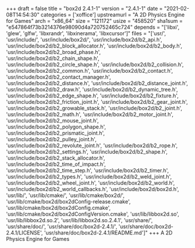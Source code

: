 +++
draft = false
title = "box2d 2.4.1-1"
version = "2.4.1-1"
date = "2021-02-08T14:54:30"
categories = ['xoffice']
upstreamurl = "A 2D Physics Engine for Games"
arch = "x86_64"
size = "121172"
usize = "458520"
sha1sum = "e547864f73b3214376e98090d4a720752465c724"
depends = "['libxi', 'glew', 'glfw', 'libxrandr', 'libxinerama', 'libxcursor']"
files = "['usr/', 'usr/include/', 'usr/include/box2d/', 'usr/include/box2d/b2_api.h', 'usr/include/box2d/b2_block_allocator.h', 'usr/include/box2d/b2_body.h', 'usr/include/box2d/b2_broad_phase.h', 'usr/include/box2d/b2_chain_shape.h', 'usr/include/box2d/b2_circle_shape.h', 'usr/include/box2d/b2_collision.h', 'usr/include/box2d/b2_common.h', 'usr/include/box2d/b2_contact.h', 'usr/include/box2d/b2_contact_manager.h', 'usr/include/box2d/b2_distance.h', 'usr/include/box2d/b2_distance_joint.h', 'usr/include/box2d/b2_draw.h', 'usr/include/box2d/b2_dynamic_tree.h', 'usr/include/box2d/b2_edge_shape.h', 'usr/include/box2d/b2_fixture.h', 'usr/include/box2d/b2_friction_joint.h', 'usr/include/box2d/b2_gear_joint.h', 'usr/include/box2d/b2_growable_stack.h', 'usr/include/box2d/b2_joint.h', 'usr/include/box2d/b2_math.h', 'usr/include/box2d/b2_motor_joint.h', 'usr/include/box2d/b2_mouse_joint.h', 'usr/include/box2d/b2_polygon_shape.h', 'usr/include/box2d/b2_prismatic_joint.h', 'usr/include/box2d/b2_pulley_joint.h', 'usr/include/box2d/b2_revolute_joint.h', 'usr/include/box2d/b2_rope.h', 'usr/include/box2d/b2_settings.h', 'usr/include/box2d/b2_shape.h', 'usr/include/box2d/b2_stack_allocator.h', 'usr/include/box2d/b2_time_of_impact.h', 'usr/include/box2d/b2_time_step.h', 'usr/include/box2d/b2_timer.h', 'usr/include/box2d/b2_types.h', 'usr/include/box2d/b2_weld_joint.h', 'usr/include/box2d/b2_wheel_joint.h', 'usr/include/box2d/b2_world.h', 'usr/include/box2d/b2_world_callbacks.h', 'usr/include/box2d/box2d.h', 'usr/lib/', 'usr/lib/cmake/', 'usr/lib/cmake/box2d/', 'usr/lib/cmake/box2d/box2dConfig-release.cmake', 'usr/lib/cmake/box2d/box2dConfig.cmake', 'usr/lib/cmake/box2d/box2dConfigVersion.cmake', 'usr/lib/libbox2d.so', 'usr/lib/libbox2d.so.2', 'usr/lib/libbox2d.so.2.4.1', 'usr/share/', 'usr/share/doc/', 'usr/share/doc/box2d-2.4.1/', 'usr/share/doc/box2d-2.4.1/LICENSE', 'usr/share/doc/box2d-2.4.1/README.md']"
+++
A 2D Physics Engine for Games